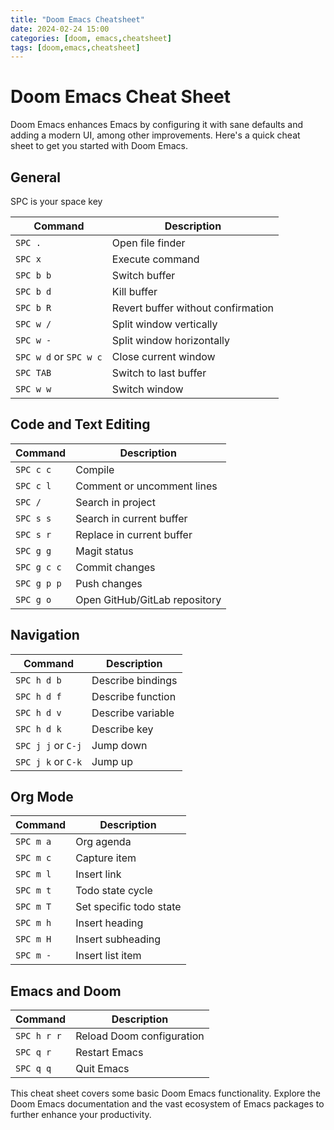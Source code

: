 ```yaml
---
title: "Doom Emacs Cheatsheet"
date: 2024-02-24 15:00
categories: [doom, emacs,cheatsheet]
tags: [doom,emacs,cheatsheet]
---
```


# Doom Emacs Cheat Sheet

Doom Emacs enhances Emacs by configuring it with sane defaults and adding a modern UI, among other improvements. Here's a quick cheat sheet to get you started with Doom Emacs.

## General

SPC is your space key

| Command                  | Description                              |
|--------------------------|------------------------------------------|
| `SPC .`                  | Open file finder                         |
| `SPC x`                  | Execute command                          |
| `SPC b b`                | Switch buffer                            |
| `SPC b d`                | Kill buffer                              |
| `SPC b R`                | Revert buffer without confirmation       |
| `SPC w /`                | Split window vertically                  |
| `SPC w -`                | Split window horizontally                |
| `SPC w d` or `SPC w c`   | Close current window                     |
| `SPC TAB`                | Switch to last buffer                    |
| `SPC w w`                | Switch window                            |

## Code and Text Editing

| Command                  | Description                              |
|--------------------------|------------------------------------------|
| `SPC c c`                | Compile                                  |
| `SPC c l`                | Comment or uncomment lines               |
| `SPC /`                  | Search in project                        |
| `SPC s s`                | Search in current buffer                 |
| `SPC s r`                | Replace in current buffer                |
| `SPC g g`                | Magit status                             |
| `SPC g c c`              | Commit changes                           |
| `SPC g p p`              | Push changes                             |
| `SPC g o`                | Open GitHub/GitLab repository            |

## Navigation

| Command                  | Description                              |
|--------------------------|------------------------------------------|
| `SPC h d b`              | Describe bindings                        |
| `SPC h d f`              | Describe function                        |
| `SPC h d v`              | Describe variable                        |
| `SPC h d k`              | Describe key                             |
| `SPC j j` or `C-j`       | Jump down                                |
| `SPC j k` or `C-k`       | Jump up                                  |

## Org Mode

| Command                  | Description                              |
|--------------------------|------------------------------------------|
| `SPC m a`                | Org agenda                               |
| `SPC m c`                | Capture item                             |
| `SPC m l`                | Insert link                              |
| `SPC m t`                | Todo state cycle                         |
| `SPC m T`                | Set specific todo state                  |
| `SPC m h`                | Insert heading                           |
| `SPC m H`                | Insert subheading                        |
| `SPC m -`                | Insert list item                         |

## Emacs and Doom

| Command                  | Description                              |
|--------------------------|------------------------------------------|
| `SPC h r r`              | Reload Doom configuration                |
| `SPC q r`                | Restart Emacs                            |
| `SPC q q`                | Quit Emacs                               |


This cheat sheet covers some basic Doom Emacs functionality. Explore the Doom Emacs documentation and the vast ecosystem of Emacs packages to further enhance your productivity.
